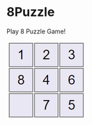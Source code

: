 # 8Puzzle
Play 8 Puzzle Game!

![8 puzzle](https://github.com/SabaFathi/8Puzzle/blob/main/out_sample.JPG?raw=true)
